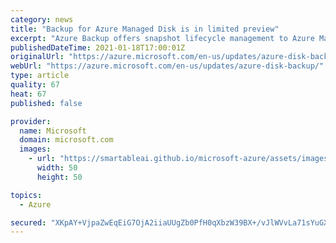 ```yaml
---
category: news
title: "Backup for Azure Managed Disk is in limited preview"
excerpt: "Azure Backup offers snapshot lifecycle management to Azure Managed Disk by automating periodic creation of snapshot and retain it for configured duration using Backup policy."
publishedDateTime: 2021-01-18T17:00:01Z
originalUrl: "https://azure.microsoft.com/en-us/updates/azure-disk-backup/"
webUrl: "https://azure.microsoft.com/en-us/updates/azure-disk-backup/"
type: article
quality: 67
heat: 67
published: false

provider:
  name: Microsoft
  domain: microsoft.com
  images:
    - url: "https://smartableai.github.io/microsoft-azure/assets/images/organizations/microsoft.com-50x50.jpg"
      width: 50
      height: 50

topics:
  - Azure

secured: "XKpAY+VjpaZwEqEiG7OjA2iiaUUgZb0PfH0qXbzW39BX+/vJlWVvLa71sYuGX5DOVOsWa4X9mpwgy/ZDN1Jfk94Oco0tm72dj/J8DJbePUhntpDIDJowYjSfzOCv2l8L8CrPPIhUP1dwLeVWvH9fbRdbg9N+NYN1ROJ63Zz6BNZTSR06HsXzbMwp+7evrtYYKQtf2NpYHe6nMYw4RgGHWs4TmCrNQgorO18GPF8Fvu1MPjRcZKN2t7rbDet6xtbNpp+5w7ZezOQK3ZPlidHKGu9G+cFmnUCMvZWIWWtPRwwfmYFFGHFhq6w5wvelOKrS2NrqjsukWjUwT4UgvcBhFmIR2lADCb3C3f4Cfo0Q2/g=;Ed0auTqWFtje96N2nG04fw=="
---
```


